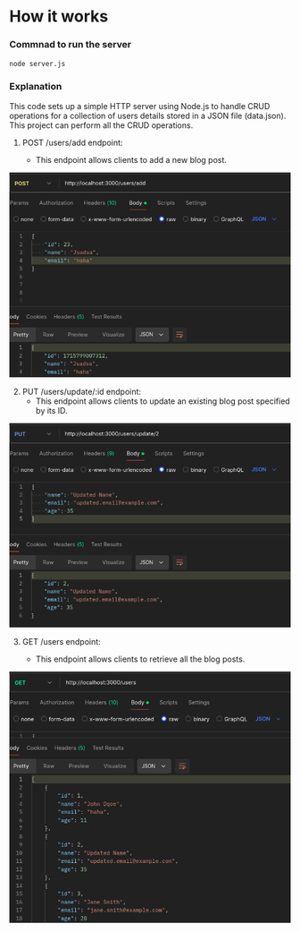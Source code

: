 # How it works
### Commnad to run the server

    node server.js

### Explanation

This code sets up a simple HTTP server using Node.js to handle CRUD operations for a collection of users details stored in a JSON file (data.json). This project can perform all the CRUD operations.

1. POST /users/add endpoint:

   *  This endpoint allows clients to add a new blog post.

![post method](assets/post.png)

2. PUT /users/update/:id endpoint:
    * This endpoint allows clients to update an existing blog post specified by its ID.

![put method](assets/putmethod.png)

3. GET /users endpoint:

   * This endpoint allows clients to retrieve all the blog posts.

![get all users](/assets/getusers.png)
